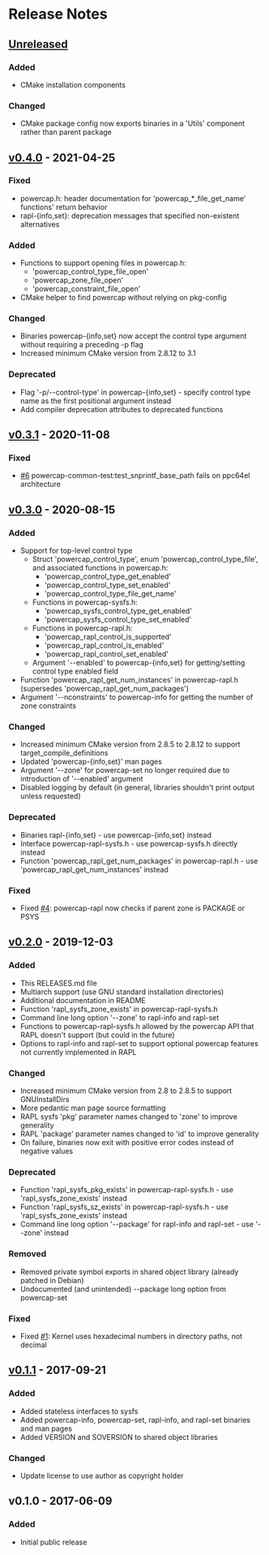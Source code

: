 # Release Notes

## [Unreleased]

### Added

* CMake installation components

### Changed

* CMake package config now exports binaries in a 'Utils' component rather than parent package


## [v0.4.0] - 2021-04-25

### Fixed

* powercap.h: header documentation for 'powercap_*_file_get_name' functions' return behavior
* rapl-{info,set}: deprecation messages that specified non-existent alternatives

### Added

* Functions to support opening files in powercap.h:
  * 'powercap_control_type_file_open'
  * 'powercap_zone_file_open'
  * 'powercap_constraint_file_open'
* CMake helper to find powercap without relying on pkg-config

### Changed

* Binaries powercap-{info,set} now accept the control type argument without requiring a preceding -p flag
* Increased minimum CMake version from 2.8.12 to 3.1

### Deprecated

* Flag '-p/--control-type' in powercap-{info,set} - specify control type name as the first positional argument instead
* Add compiler deprecation attributes to deprecated functions


## [v0.3.1] - 2020-11-08

### Fixed

* [#6] powercap-common-test:test_snprintf_base_path fails on ppc64el architecture


## [v0.3.0] - 2020-08-15

### Added

* Support for top-level control type
  * Struct 'powercap_control_type', enum 'powercap_control_type_file', and associated functions in powercap.h:
    * 'powercap_control_type_get_enabled'
    * 'powercap_control_type_set_enabled'
    * 'powercap_control_type_file_get_name'
  * Functions in powercap-sysfs.h:
    * 'powercap_sysfs_control_type_get_enabled'
    * 'powercap_sysfs_control_type_set_enabled'
  * Functions in powercap-rapl.h:
    * 'powercap_rapl_control_is_supported'
    * 'powercap_rapl_control_is_enabled'
    * 'powercap_rapl_control_set_enabled'
  * Argument '--enabled' to powercap-{info,set} for getting/setting control type enabled field
* Function 'powercap_rapl_get_num_instances' in powercap-rapl.h (supersedes 'powercap_rapl_get_num_packages')
* Argument '--nconstraints' to powercap-info for getting the number of zone constraints

### Changed

* Increased minimum CMake version from 2.8.5 to 2.8.12 to support target_compile_definitions
* Updated 'powercap-{info,set}' man pages
* Argument '--zone' for powercap-set no longer required due to introduction of '--enabled' argument
* Disabled logging by default (in general, libraries shouldn't print output unless requested)

### Deprecated

* Binaries rapl-{info,set} - use powercap-{info,set} instead
* Interface powercap-rapl-sysfs.h - use powercap-sysfs.h directly instead
* Function 'powercap_rapl_get_num_packages' in powercap-rapl.h - use 'powercap_rapl_get_num_instances' instead

### Fixed

* Fixed [#4]: powercap-rapl now checks if parent zone is PACKAGE or PSYS


## [v0.2.0] - 2019-12-03

### Added

* This RELEASES.md file
* Multiarch support (use GNU standard installation directories)
* Additional documentation in README
* Function 'rapl_sysfs_zone_exists' in powercap-rapl-sysfs.h
* Command line long option '--zone' to rapl-info and rapl-set
* Functions to powercap-rapl-sysfs.h allowed by the powercap API that RAPL doesn't support (but could in the future)
* Options to rapl-info and rapl-set to support optional powercap features not currently implemented in RAPL

### Changed

* Increased minimum CMake version from 2.8 to 2.8.5 to support GNUInstallDirs
* More pedantic man page source formatting
* RAPL sysfs 'pkg' parameter names changed to 'zone' to improve generality
* RAPL 'package' parameter names changed to 'id' to improve generality
* On failure, binaries now exit with positive error codes instead of negative values

### Deprecated

* Function 'rapl_sysfs_pkg_exists' in powercap-rapl-sysfs.h - use 'rapl_sysfs_zone_exists' instead
* Function 'rapl_sysfs_sz_exists' in powercap-rapl-sysfs.h - use 'rapl_sysfs_zone_exists' instead
* Command line long option '--package' for rapl-info and rapl-set - use '--zone' instead

### Removed

* Removed private symbol exports in shared object library (already patched in Debian)
* Undocumented (and unintended) --package long option from powercap-set

### Fixed

* Fixed [#1]: Kernel uses hexadecimal numbers in directory paths, not decimal


## [v0.1.1] - 2017-09-21

### Added

* Added stateless interfaces to sysfs
* Added powercap-info, powercap-set, rapl-info, and rapl-set binaries and man pages
* Added VERSION and SOVERSION to shared object libraries

### Changed

* Update license to use author as copyright holder


## v0.1.0 - 2017-06-09

### Added

* Initial public release

[Unreleased]: https://github.com/powercap/powercap/compare/v0.4.0...HEAD
[v0.4.0]: https://github.com/powercap/powercap/compare/v0.3.1...v0.4.0
[v0.3.1]: https://github.com/powercap/powercap/compare/v0.3.0...v0.3.1
[v0.3.0]: https://github.com/powercap/powercap/compare/v0.2.0...v0.3.0
[v0.2.0]: https://github.com/powercap/powercap/compare/v0.1.1...v0.2.0
[v0.1.1]: https://github.com/powercap/powercap/compare/v0.1.0...v0.1.1
[#6]: https://github.com/powercap/powercap/issues/6
[#4]: https://github.com/powercap/powercap/issues/4
[#1]: https://github.com/powercap/powercap/issues/1
